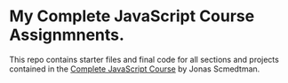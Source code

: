# My Complete JavaScript Course Assignmnents.

This repo contains starter files and final code for all sections and projects contained in the [Complete JavaScript Course](https://github.com/jonasschmedtmann/complete-javascript-course) by Jonas Scmedtman.

